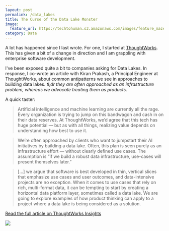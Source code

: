 ```yaml
---
layout: post
permalink: /data_lakes
title: The Curse of the Data Lake Monster 
image: 
  feature_url: https://techtohuman.s3.amazonaws.com/images/feature_maze.jpg
category: Data
---
```


A lot has happened since I last wrote. For one, I started at [ThoughtWorks](https://www.thoughtworks.com/). This has given a bit of a change in direction and I am grappling with enterprise software development. 

I've been exposed quite a bit to companies asking for Data Lakes. In response, I co-wrote an article with Kiran Prakash, a Principal Engineer at ThoughtWorks, about common antipatterns we see in approaches to building data lakes. <em>tl;dr they are often approached as an infrastructure problem, whereas we advocate treating them as products.</em>

A quick taster: 

> Artificial intelligence and machine learning are currently all the rage. Every organization is trying to jump on this bandwagon and cash in on their data reserves. At ThoughtWorks, we’d agree that this tech has huge potential — but as with all things, realizing value depends on understanding how best to use it. 

> We’re often approached by clients who want to jumpstart their AI initiatives by building a data lake. Often, this plan is seen purely as an infrastructure effort — without clearly defined use cases. The assumption is “if we build a robust data infrastructure, use-cases will present themselves later.”  

> [...] we argue that software is best developed in thin, vertical slices that emphasize use cases and user outcomes, and data-intensive projects are no exception. When it comes to use cases that rely on rich, multi-format data, it can be tempting to start by creating a horizontal data platform layer, sometimes called a data lake. We are going to explore examples of how product thinking can apply to a project where a data lake is being considered as a solution.

[Read the full article on ThoughtWorks Insights](https://www.thoughtworks.com/insights/blog/curse-data-lake-monster)

![](https://techtohuman.s3.amazonaws.com/images/BAS19_2.JPG)

